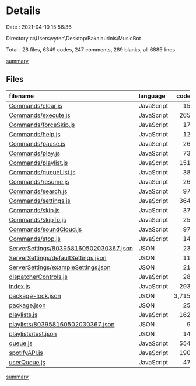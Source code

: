 # Details

Date : 2021-04-10 15:56:36

Directory c:\Users\vyten\Desktop\Bakalaurinis\MusicBot

Total : 28 files,  6349 codes, 247 comments, 289 blanks, all 6885 lines

[summary](results.md)

## Files
| filename | language | code | comment | blank | total |
| :--- | :--- | ---: | ---: | ---: | ---: |
| [Commands/clear.js](/Commands/clear.js) | JavaScript | 15 | 5 | 4 | 24 |
| [Commands/execute.js](/Commands/execute.js) | JavaScript | 265 | 20 | 43 | 328 |
| [Commands/forceSkip.js](/Commands/forceSkip.js) | JavaScript | 17 | 5 | 4 | 26 |
| [Commands/help.js](/Commands/help.js) | JavaScript | 12 | 5 | 2 | 19 |
| [Commands/pause.js](/Commands/pause.js) | JavaScript | 26 | 5 | 4 | 35 |
| [Commands/play.js](/Commands/play.js) | JavaScript | 73 | 5 | 11 | 89 |
| [Commands/playlist.js](/Commands/playlist.js) | JavaScript | 151 | 43 | 16 | 210 |
| [Commands/queueList.js](/Commands/queueList.js) | JavaScript | 38 | 15 | 9 | 62 |
| [Commands/resume.js](/Commands/resume.js) | JavaScript | 26 | 5 | 4 | 35 |
| [Commands/search.js](/Commands/search.js) | JavaScript | 97 | 15 | 16 | 128 |
| [Commands/settings.js](/Commands/settings.js) | JavaScript | 364 | 49 | 33 | 446 |
| [Commands/skip.js](/Commands/skip.js) | JavaScript | 37 | 5 | 6 | 48 |
| [Commands/skipTo.js](/Commands/skipTo.js) | JavaScript | 25 | 5 | 7 | 37 |
| [Commands/soundCloud.js](/Commands/soundCloud.js) | JavaScript | 97 | 15 | 16 | 128 |
| [Commands/stop.js](/Commands/stop.js) | JavaScript | 14 | 5 | 2 | 21 |
| [ServerSettings/803958160502030367.json](/ServerSettings/803958160502030367.json) | JSON | 23 | 0 | 0 | 23 |
| [ServerSettings/defaultSettings.json](/ServerSettings/defaultSettings.json) | JSON | 11 | 0 | 0 | 11 |
| [ServerSettings/exampleSettings.json](/ServerSettings/exampleSettings.json) | JSON | 21 | 0 | 0 | 21 |
| [dispatcherControls.js](/dispatcherControls.js) | JavaScript | 28 | 0 | 4 | 32 |
| [index.js](/index.js) | JavaScript | 293 | 2 | 17 | 312 |
| [package-lock.json](/package-lock.json) | JSON | 3,715 | 0 | 1 | 3,716 |
| [package.json](/package.json) | JSON | 25 | 0 | 1 | 26 |
| [playlists.js](/playlists.js) | JavaScript | 162 | 0 | 8 | 170 |
| [playlists/803958160502030367.json](/playlists/803958160502030367.json) | JSON | 9 | 0 | 0 | 9 |
| [playlists/test.json](/playlists/test.json) | JSON | 14 | 0 | 0 | 14 |
| [queue.js](/queue.js) | JavaScript | 554 | 42 | 63 | 659 |
| [spotifyAPI.js](/spotifyAPI.js) | JavaScript | 190 | 1 | 11 | 202 |
| [userQueue.js](/userQueue.js) | JavaScript | 47 | 0 | 7 | 54 |

[summary](results.md)